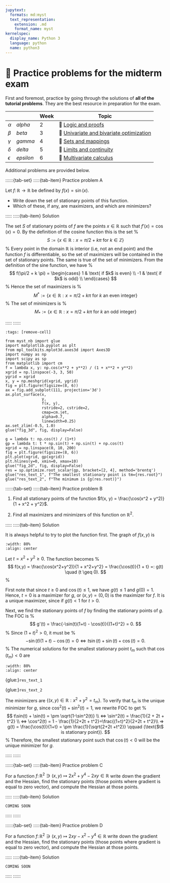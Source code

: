 ```yaml
---
jupytext:
  formats: md:myst
  text_representation:
    extension: .md
    format_name: myst
kernelspec:
  display_name: Python 3
  language: python
  name: python3
---
```


# 🛟 Practice problems for the midterm exam

First and foremost, practice by going through the solutions of **all of the tutorial problems**. They are the best resource in preparation for the exam.

| | | Week | Topic |
| ---- | ---- | ----- | ----- |
| $\alpha$ | *alpha* | 2 | 🔬 [Logic and proofs](/ps01_alfa)
| $\beta$ | *beta* | 3 | 🔬 [Univariate and bivariate optimization](/ps02_beta) |
| $\gamma$ | *gamma* | 4 | 🔬 [Sets and mappings](/ps03_gamma) |
| $\delta$ | *delta* | 5 | 🔬 [Limits and continuity](/ps04_delta) |
| $\epsilon$ | *epsilon* | 6 | 🔬 [Multivariate calculus](/ps05_epsilon) |

Additional problems are provided below.

::::::{tab-set}
:::::{tab-item} Practice problem A

Let $f \colon \mathbb{R} \to \mathbb{R}$ be defined by $f(x) = \sin(x)$.
- Write down the set of stationary points of this function.
- Which of these, if any, are maximizers, and which are minimizers?

:::::
:::::{tab-item} Solution

The set $S$ of stationary points of $f$ are the points $x \in \mathbb{R}$ such
that $f'(x) = \cos(x) = 0$. By the definition of the cosine function this
is the set
%
$$
S := \{ x \in \mathbb{R} : x = \pi/2 + k \pi \text{ for } k \in \mathbb{Z} \}
$$
%
Every point in the domain $\mathbb{R}$ is interior (i.e, not an end point) and
the function $f$ is differentiable, so the set of maximizers will be
contained in the set of stationary points. The same is true of the set of
minimizers. From the definition of the sine function, we have
%
$$
f(\pi/2 + k \pi) =
\begin{cases}
    1 & \text{ if $k$ is even} \\
    -1 & \text{ if $k$ is odd} \\
\end{cases}
$$
%
Hence the set of maximizers is
%
$$
M^* := \{ x \in \mathbb{R} : x = \pi/2 + k \pi \text{ for  } k \text{ an
even integer}\}
$$
%
The set of minimizers is
%
$$
M_* := \{ x \in \mathbb{R} : x = \pi/2 + k \pi \text{ for  } k \text{ an
odd integer}\}
$$

:::::
::::::


```{code-cell} python
:tags: [remove-cell]

from myst_nb import glue
import matplotlib.pyplot as plt
from mpl_toolkits.mplot3d.axes3d import Axes3D
import numpy as np
import scipy as sp
from matplotlib import cm
f = lambda x, y: np.cos(x**2 + y**2) / (1 + x**2 + y**2)
xgrid = np.linspace(-3, 3, 50)
ygrid = xgrid
x, y = np.meshgrid(xgrid, ygrid)
fig = plt.figure(figsize=(8, 6))
ax = fig.add_subplot(111, projection='3d')
ax.plot_surface(x,
                y,
                f(x, y),
                rstride=2, cstride=2,
                cmap=cm.jet,
                alpha=0.7,
                linewidth=0.25)
ax.set_zlim(-0.5, 1.0)
glue("fig_3d", fig, display=False)

g = lambda t: np.cos(t) / (1+t)
gp = lambda t: t * np.sin(t) + np.sin(t) + np.cos(t)
xgrid = np.linspace(0, 10, 200)
fig = plt.figure(figsize=(8, 6))
plt.plot(xgrid, gp(xgrid))
plt.hlines(y=0, xmin=0, xmax=10)
glue("fig_2d", fig, display=False)
res = sp.optimize.root_scalar(gp, bracket=[2, 4], method='brentq')
glue("res_text_1", f"The smallest stationary point is tm={res.root}")
glue("res_text_2", f"The minimum is {g(res.root)}")
```

::::::{tab-set}
:::::{tab-item} Practice problem B

1. Find all stationary points of the function 
$f(x, y) = \frac{\cos(x^2 + y^2)}{1 + x^2 + y^2}$.

2. Find all maximizers and minimizers of this function on $\mathbb{R}^2$.


:::::
:::::{tab-item} Solution


It is always helpful to try to plot the function first.  The graph of $f(x,y)$ is

```{glue:figure} fig_3d
:width: 80%
:align: center
```

Let $t = x^2+y^2 \geq 0$.
The function becomes 
%
$$
f(x,y) = \frac{\cos(x^2+y^2)}{1 + x^2+y^2} = \frac{\cos(t)}{1 + t} =: g(t)  \quad (t \geq 0).
$$
%

First note that since $t \geq 0$ and $\cos(t) \leq 1$, we have $g(t)\leq 1$ and $g(0)=1$.
Hence, $t=0$ is a maximizer for $g$, or $(x,y)=(0,0)$ is the maximizer for $f$.
It is a unique maximizer, since if $g(t) < 1$ for $t >0$.

Next, we find the stationary points of $f$ by finding the stationary points of $g$.
The FOC is
%
$$
g'(t) = \frac{-\sin(t)(1+t) - \cos(t)}{(1+t)^2} = 0.
$$
%
Since $(1+t)^2>0$, it must be
%
$$
-\sin(t)(1+t) - \cos(t) = 0 ⇔ t\sin(t) + \sin(t) + \cos(t)=0.
$$
%
The numerical solutions for the smallest stationary point $t_m$ such that $\cos(t_m)<0$ are


```{glue:figure} fig_2d
:width: 80%
:align: center
```

{glue:}`res_text_1`

{glue:}`res_text_2`

The minimizers are $\{(x,y)\in\mathbb{R}: x^2+y^2 = t_m\}$.
To verify that $t_m$ is the unique minimizer for $g$, since $\cos^2(t) + \sin^2(t)=1$, we rewrite FOC to get
%
$$
t\sin(t) + \sin(t) = \pm \sqrt{1-\sin^2(t)} \\
⇔ \sin^2(t) = \frac{1}{2 + 2t + t^2} \\
⇔ \cos^2(t) = 1 - \frac{1}{2+2t + t^2}=\frac{(1+t)^2}{2+2t + t^2}\\
⇒ g(t) = \frac{\cos(t)}{1+t} = \pm \frac{1}{\sqrt{2+2t +t^2}}  \qquad (\text{$t$ is stationary point}).
$$
%
Therefore, the smallest stationary point such that $\cos(t) < 0$ will be the unique minimizer for $g$.


:::::
::::::


::::::{tab-set}
:::::{tab-item} Practice problem C

For a function $f \colon \mathbb{R}^2 \ni (x,y) \mapsto 2x^2+y^4-2xy \in \mathbb{R}$
write down the gradient and the Hessian, 
find the stationary points (those points where gradient is equal to zero vector),
and compute the Hessian at those points.

:::::
:::::{tab-item} Solution

`COMING SOON`

:::::
::::::

::::::{tab-set}
:::::{tab-item} Practice problem D

For a function $f \colon \mathbb{R}^2 \ni (x,y) \mapsto 2xy-x^2-y^4 \in \mathbb{R}$
write down the gradient and the Hessian, 
find the stationary points (those points where gradient is equal to zero vector),
and compute the Hessian at those points.

:::::
:::::{tab-item} Solution

`COMING SOON`

:::::
::::::
